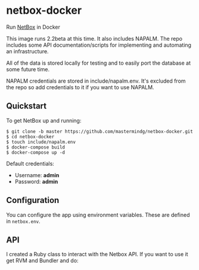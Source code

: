 # netbox-docker

Run [NetBox](https://github.com/digitalocean/netbox) in Docker

This image runs 2.2beta at this time. It also includes NAPALM. The repo includes some API documentation/scripts for implementing and automating an infrastructure.

All of the data is stored locally for testing and to easily port the database at some future time.

NAPALM credentials are stored in include/napalm.env. It's excluded from the repo so add credentials to it if you want to use NAPALM.

## Quickstart

To get NetBox up and running:

```
$ git clone -b master https://github.com/mastermindg/netbox-docker.git
$ cd netbox-docker
$ touch include/napalm.env
$ docker-compose build
$ docker-compose up -d
```

Default credentials:

* Username: **admin**
* Password: **admin**

## Configuration

You can configure the app using environment variables. These are defined in `netbox.env`.

## API

I created a Ruby class to interact with the Netbox API. If you want to use it get RVM and Bundler and do:

```bundle install
```
